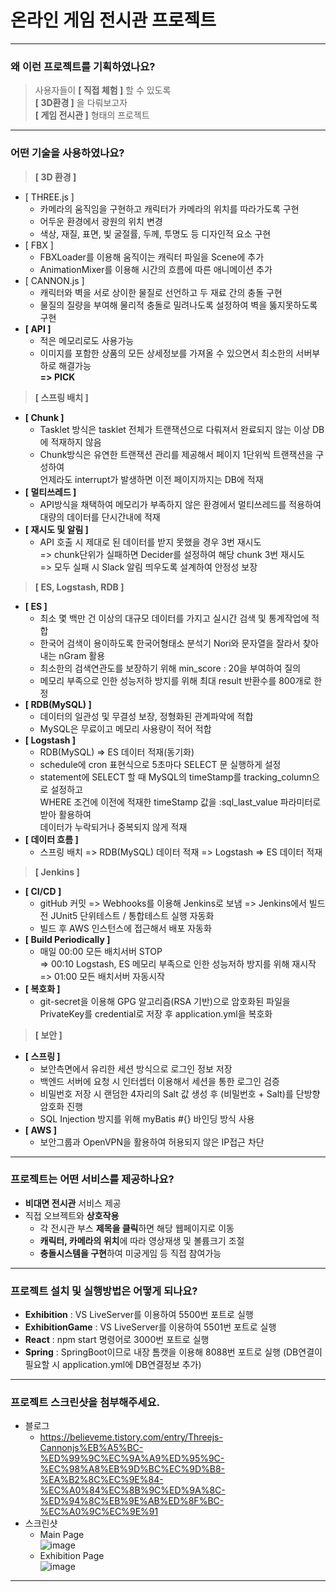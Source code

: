 # 온라인&nbsp;게임&nbsp;전시관&nbsp;프로젝트
------------
### 왜 이런 프로젝트를 기획하였나요?
> 사용자들이 **[ 직접 체험 ]** 할 수 있도록<br/>
> **[ 3D환경 ]** 을 다뤄보고자<br/>
> **[ 게임 전시관 ]** 형태의 프로젝트<br/>
------------
### 어떤 기술을 사용하였나요?
> **[ 3D 환경 ]**
+ [ THREE.js ]
  + 카메라의 움직임을 구현하고 캐릭터가 카메라의 위치를 따라가도록 구현
  + 어두운 환경에서 광원의 위치 변경
  + 색상, 재질, 표면, 빛 굴절률, 두께, 투명도 등 디자인적 요소 구현
+ [ FBX ] 
  + FBXLoader를 이용해 움직이는 캐릭터 파일을 Scene에 추가
  + AnimationMixer를 이용해 시간의 흐름에 따른 애니메이션 추가
+ [ CANNON.js ] 
  + 캐릭터와 벽을 서로 상이한 물질로 선언하고 두 재료 간의 충돌 구현
  + 물질의 질량을 부여해 물리적 충돌로 밀려나도록 설정하여 벽을 뚫지못하도록 구현
+ **[ API ]** 
  + 적은 메모리로도 사용가능
  + 이미지를 포함한 상품의 모든 상세정보를 가져올 수 있으면서 최소한의 서버부하로 해결가능<br/> **=> PICK**
> **[ 스프링 배치 ]**
+ **[ Chunk ]** 
  + Tasklet 방식은 tasklet 전체가 트랜잭션으로 다뤄져서 완료되지 않는 이상 DB에 적재하지 않음
  + Chunk방식은 유연한 트랜잭션 관리를 제공해서 페이지 1단위씩 트랜잭션을 구성하여 <br/>
  언제라도 interrupt가 발생하면 이전 페이지까지는 DB에 적재
+ **[ 멀티쓰레드 ]** 
  + API방식을 채택하여 메모리가 부족하지 않은 환경에서 멀티쓰레드를 적용하여 대량의 데이터를 단시간내에 적재
+ **[ 재시도 및 알림 ]**
  + API 호출 시 제대로 된 데이터를 받지 못했을 경우 3번 재시도 <br/>
  => chunk단위가 실패하면 Decider를 설정하여 해당 chunk 3번 재시도 <br/>
  => 모두 실패 시 Slack 알림 띄우도록 설계하여 안정성 보장
> **[ ES, Logstash, RDB ]**
+ **[ ES ]** 
  + 최소 몇 백만 건 이상의 대규모 데이터를 가지고 실시간 검색 및 통계작업에 적합
  + 한국어 검색이 용이하도록 한국어형태소 분석기 Nori와 문자열을 잘라서 찾아내는 nGram 활용
  + 최소한의 검색연관도를 보장하기 위해 min_score : 20을 부여하여 질의
  + 메모리 부족으로 인한 성능저하 방지를 위해 최대 result 반환수를 800개로 한정
+ **[ RDB(MySQL) ]** 
  + 데이터의 일관성 및 무결성 보장, 정형화된 관계파악에 적합
  + MySQL은 무료이고 메모리 사용량이 적어 적합
+ **[ Logstash ]** 
  + RDB(MySQL) => ES 데이터 적재(동기화)
  + schedule에 cron 표현식으로 5초마다 SELECT 문 실행하게 설정
  + statement에 SELECT 할 때 MySQL의 timeStamp를 tracking_column으로 설정하고 <br/>WHERE 조건에 이전에 적재한 timeStamp 값을 :sql_last_value 파라미터로 받아 활용하여 <br/>데이터가 누락되거나 중복되지 않게 적재
+ **[ 데이터 흐름 ]** 
  + 스프링 배치 => RDB(MySQL) 데이터 적재 => Logstash => ES 데이터 적재
> **[ Jenkins ]**
+ **[ CI/CD ]** 
  + gitHub 커밋 => Webhooks를 이용해 Jenkins로 보냄 => Jenkins에서 빌드 전 JUnit5 단위테스트 / 통합테스트 실행 자동화
  + 빌드 후 AWS 인스턴스에 접근해서 배포 자동화
+ **[ Build Periodically ]** 
  + 매일 00:00 모든 배치서버 STOP <br/>=> 00:10 Logstash, ES 메모리 부족으로 인한 성능저하 방지를 위해 재시작 <br/>=> 01:00 모든 배치서버 자동시작
+ **[ 복호화 ]** 
  + git-secret을 이용해 GPG 알고리즘(RSA 기반)으로 암호화된 파일을 PrivateKey를 credential로 저장 후 application.yml을 복호화
> **[ 보안 ]**
+ **[ 스프링 ]** 
  + 보안측면에서 유리한 세션 방식으로 로그인 정보 저장
  + 백엔드 서버에 요청 시 인터셉터 이용해서 세션을 통한 로그인 검증
  + 비밀번호 저장 시 랜덤한 4자리의 Salt 값 생성 후 (비밀번호 + Salt)를 단방향암호화 진행
  + SQL Injection 방지를 위해 myBatis #{} 바인딩 방식 사용
+ **[ AWS ]**
  + 보안그룹과 OpenVPN을 활용하여 허용되지 않은 IP접근 차단
------------
### 프로젝트는 어떤 서비스를 제공하나요?
+ **비대면 전시관** 서비스 제공
+ 직접 오브젝트와 **상호작용**
  + 각 전시관 부스 **제목을 클릭**하면 해당 웹페이지로 이동
  + **캐릭터, 카메라의 위치**에 따라 영상재생 및 볼륨크기 조절
  + **충돌시스템을 구현**하여 미궁게임 등 직접 참여가능
------------
### 프로젝트 설치 및 실행방법은 어떻게 되나요?
+ **Exhibition** : VS LiveServer를 이용하여 5500번 포트로 실행<br/>
+ **ExhibitionGame** : VS LiveServer를 이용하여 5501번 포트로 실행<br/>
+ **React** : npm start 명령어로 3000번 포트로 실행<br/>
+ **Spring** : SpringBoot이므로 내장 톰캣을 이용해 8088번 포트로 실행 (DB연결이 필요할 시 application.yml에 DB연결정보 추가)<br/>
------------
### 프로젝트 스크린샷을 첨부해주세요.
+ 블로그
  + https://believeme.tistory.com/entry/Threejs-Cannonjs%EB%A5%BC-%ED%99%9C%EC%9A%A9%ED%95%9C-%EC%98%A8%EB%9D%BC%EC%9D%B8-%EA%B2%8C%EC%9E%84-%EC%A0%84%EC%8B%9C%ED%9A%8C-%ED%94%8C%EB%9E%AB%ED%8F%BC-%EC%A0%9C%EC%9E%91
+ 스크린샷
  + Main&nbsp;Page<br/>
    ![image](https://user-images.githubusercontent.com/93702328/162620241-41851b64-1e5b-46c0-b27f-cb0bfccdb23a.png)
  + Exhibition&nbsp;Page<br/>
    ![image](https://user-images.githubusercontent.com/93702328/162623318-e5c16c80-2da4-43a8-b23d-aa0c0c953b60.png)
------------
